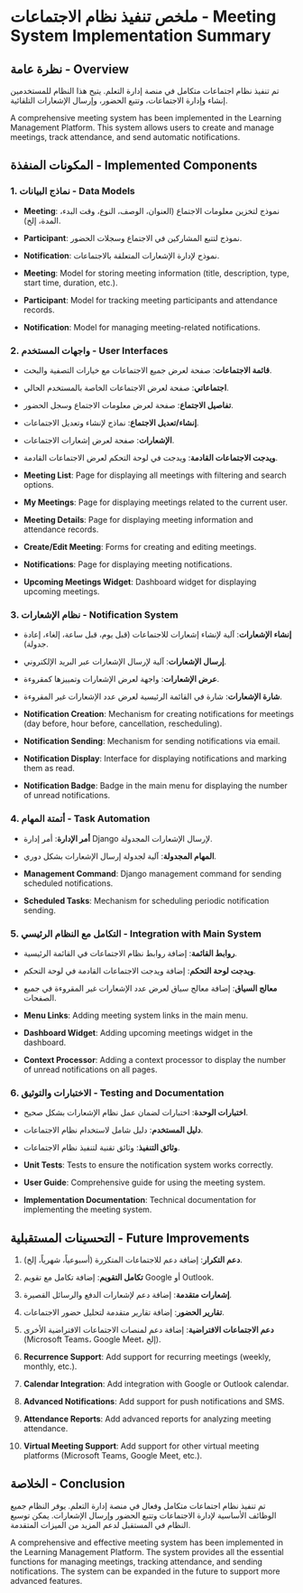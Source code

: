# ملخص تنفيذ نظام الاجتماعات - Meeting System Implementation Summary

## نظرة عامة - Overview

تم تنفيذ نظام اجتماعات متكامل في منصة إدارة التعلم. يتيح هذا النظام للمستخدمين إنشاء وإدارة الاجتماعات، وتتبع الحضور، وإرسال الإشعارات التلقائية.

A comprehensive meeting system has been implemented in the Learning Management Platform. This system allows users to create and manage meetings, track attendance, and send automatic notifications.

## المكونات المنفذة - Implemented Components

### 1. نماذج البيانات - Data Models

- **Meeting**: نموذج لتخزين معلومات الاجتماع (العنوان، الوصف، النوع، وقت البدء، المدة، إلخ).
- **Participant**: نموذج لتتبع المشاركين في الاجتماع وسجلات الحضور.
- **Notification**: نموذج لإدارة الإشعارات المتعلقة بالاجتماعات.

- **Meeting**: Model for storing meeting information (title, description, type, start time, duration, etc.).
- **Participant**: Model for tracking meeting participants and attendance records.
- **Notification**: Model for managing meeting-related notifications.

### 2. واجهات المستخدم - User Interfaces

- **قائمة الاجتماعات**: صفحة لعرض جميع الاجتماعات مع خيارات التصفية والبحث.
- **اجتماعاتي**: صفحة لعرض الاجتماعات الخاصة بالمستخدم الحالي.
- **تفاصيل الاجتماع**: صفحة لعرض معلومات الاجتماع وسجل الحضور.
- **إنشاء/تعديل الاجتماع**: نماذج لإنشاء وتعديل الاجتماعات.
- **الإشعارات**: صفحة لعرض إشعارات الاجتماعات.
- **ويدجت الاجتماعات القادمة**: ويدجت في لوحة التحكم لعرض الاجتماعات القادمة.

- **Meeting List**: Page for displaying all meetings with filtering and search options.
- **My Meetings**: Page for displaying meetings related to the current user.
- **Meeting Details**: Page for displaying meeting information and attendance records.
- **Create/Edit Meeting**: Forms for creating and editing meetings.
- **Notifications**: Page for displaying meeting notifications.
- **Upcoming Meetings Widget**: Dashboard widget for displaying upcoming meetings.

### 3. نظام الإشعارات - Notification System

- **إنشاء الإشعارات**: آلية لإنشاء إشعارات للاجتماعات (قبل يوم، قبل ساعة، إلغاء، إعادة جدولة).
- **إرسال الإشعارات**: آلية لإرسال الإشعارات عبر البريد الإلكتروني.
- **عرض الإشعارات**: واجهة لعرض الإشعارات وتمييزها كمقروءة.
- **شارة الإشعارات**: شارة في القائمة الرئيسية لعرض عدد الإشعارات غير المقروءة.

- **Notification Creation**: Mechanism for creating notifications for meetings (day before, hour before, cancellation, rescheduling).
- **Notification Sending**: Mechanism for sending notifications via email.
- **Notification Display**: Interface for displaying notifications and marking them as read.
- **Notification Badge**: Badge in the main menu for displaying the number of unread notifications.

### 4. أتمتة المهام - Task Automation

- **أمر الإدارة**: أمر إدارة Django لإرسال الإشعارات المجدولة.
- **المهام المجدولة**: آلية لجدولة إرسال الإشعارات بشكل دوري.

- **Management Command**: Django management command for sending scheduled notifications.
- **Scheduled Tasks**: Mechanism for scheduling periodic notification sending.

### 5. التكامل مع النظام الرئيسي - Integration with Main System

- **روابط القائمة**: إضافة روابط نظام الاجتماعات في القائمة الرئيسية.
- **ويدجت لوحة التحكم**: إضافة ويدجت الاجتماعات القادمة في لوحة التحكم.
- **معالج السياق**: إضافة معالج سياق لعرض عدد الإشعارات غير المقروءة في جميع الصفحات.

- **Menu Links**: Adding meeting system links in the main menu.
- **Dashboard Widget**: Adding upcoming meetings widget in the dashboard.
- **Context Processor**: Adding a context processor to display the number of unread notifications on all pages.

### 6. الاختبارات والتوثيق - Testing and Documentation

- **اختبارات الوحدة**: اختبارات لضمان عمل نظام الإشعارات بشكل صحيح.
- **دليل المستخدم**: دليل شامل لاستخدام نظام الاجتماعات.
- **وثائق التنفيذ**: وثائق تقنية لتنفيذ نظام الاجتماعات.

- **Unit Tests**: Tests to ensure the notification system works correctly.
- **User Guide**: Comprehensive guide for using the meeting system.
- **Implementation Documentation**: Technical documentation for implementing the meeting system.

## التحسينات المستقبلية - Future Improvements

1. **دعم التكرار**: إضافة دعم للاجتماعات المتكررة (أسبوعياً، شهرياً، إلخ).
2. **تكامل التقويم**: إضافة تكامل مع تقويم Google أو Outlook.
3. **إشعارات متقدمة**: إضافة دعم لإشعارات الدفع والرسائل القصيرة.
4. **تقارير الحضور**: إضافة تقارير متقدمة لتحليل حضور الاجتماعات.
5. **دعم الاجتماعات الافتراضية**: إضافة دعم لمنصات الاجتماعات الافتراضية الأخرى (Microsoft Teams، Google Meet، إلخ).

1. **Recurrence Support**: Add support for recurring meetings (weekly, monthly, etc.).
2. **Calendar Integration**: Add integration with Google or Outlook calendar.
3. **Advanced Notifications**: Add support for push notifications and SMS.
4. **Attendance Reports**: Add advanced reports for analyzing meeting attendance.
5. **Virtual Meeting Support**: Add support for other virtual meeting platforms (Microsoft Teams, Google Meet, etc.).

## الخلاصة - Conclusion

تم تنفيذ نظام اجتماعات متكامل وفعال في منصة إدارة التعلم. يوفر النظام جميع الوظائف الأساسية لإدارة الاجتماعات وتتبع الحضور وإرسال الإشعارات. يمكن توسيع النظام في المستقبل لدعم المزيد من الميزات المتقدمة.

A comprehensive and effective meeting system has been implemented in the Learning Management Platform. The system provides all the essential functions for managing meetings, tracking attendance, and sending notifications. The system can be expanded in the future to support more advanced features.
